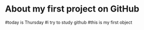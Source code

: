 # About my first project on GitHub
#today is Thursday
#i try to study github
#this is my first object
